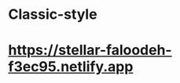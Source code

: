 # Classic-style
https://stellar-faloodeh-f3ec95.netlify.app
 ========================================== 